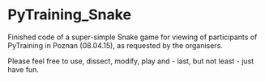# PyTraining_Snake

Finished code of a super-simple Snake game for viewing of participants of PyTraining in Poznan (08.04.15), 
as requested by the organisers.

Please feel free to use, dissect, modify, play and - last, but not least - just have fun.
